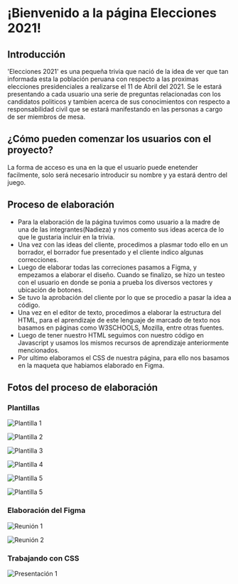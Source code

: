 # ¡Bienvenido a la página Elecciones 2021!


## Introducción
'Elecciones 2021' es una pequeña trivia que nació de la idea de ver que tan informada esta la población peruana con respecto a las proximas elecciones presidenciales a realizarse el 11 de Abril del 2021. Se le estará presentando a cada usuario una serie de preguntas relacionadas con los candidatos politicos y tambien acerca de sus conocimientos con respecto a responsabilidad civil que se estará manifestando en las personas a cargo de ser miembros de mesa. 

## ¿Cómo pueden comenzar los usuarios con el proyecto?
La forma de acceso es una en la que el usuario puede enetender facilmente, solo será necesario introducir su nombre y ya estará dentro del juego.

## Proceso de elaboración
- Para la elaboración de la página tuvimos como usuario a la madre de una de las integrantes(Nadieza) y nos comento sus ideas acerca de lo que le gustaria incluir en la trivia.
- Una vez con las ideas del cliente, procedimos a plasmar todo ello en un borrador, el borrador fue presentado y el cliente indico algunas correcciones.
- Luego de elaborar todas las correciones pasamos a Figma, y empezamos a elaborar el diseño. Cuando se finalizo, se hizo un testeo con el usuario en donde se ponia a prueba los diversos vectores y ubicación de botones.
- Se tuvo la aprobación del cliente por lo que se procedio a pasar la idea a código.
- Una vez en el editor de texto, procedimos a elaborar la estructura del HTML, para el aprendizaje de este lenguaje de marcado de texto nos basamos en páginas como W3SCHOOLS, Mozilla, entre otras fuentes.
- Luego de tener nuestro HTML seguimos con nuestro código en Javascript y usamos los mismos recursos de aprendizaje anteriormente mencionados.
- Por ultimo elaboramos el CSS de nuestra página, para ello nos basamos en la maqueta que habiamos elaborado en Figma.

## Fotos del proceso de elaboración

### Plantillas
![Plantilla 1](https://i.imgur.com/ltz4U5K.jpg)

![Plantilla 2](https://i.imgur.com/1vSCYTS.jpg)

![Plantilla 3](https://i.imgur.com/NG7xe9Y.jpg)

![Plantilla 4](https://i.imgur.com/xu5WJZl.jpg)

![Plantilla 5](https://i.imgur.com/dScoFdZ.jpg)

![Plantilla 5](https://i.imgur.com/k2lt4CX.jpg)

### Elaboración del Figma
![Reunión 1](https://i.imgur.com/qqnAykq.png)

![Reunión 2](https://i.imgur.com/grDcin6.png)

### Trabajando con CSS
![Presentación 1](https://hosting.photobucket.com/images/i/naibloo/1419491.png)
